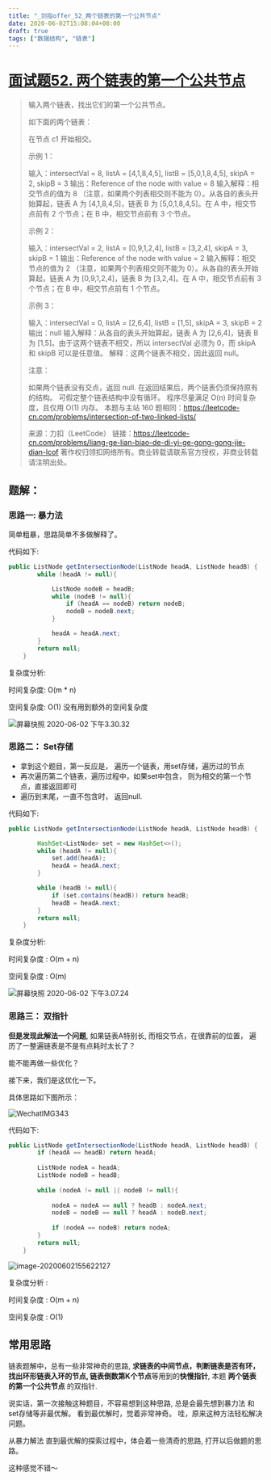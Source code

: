 ```yaml
---
title: "_剑指offer_52_两个链表的第一个公共节点"
date: 2020-06-02T15:08:04+08:00
draft: true
tags: ["数据结构", "链表"]
---
```


# [面试题52. 两个链表的第一个公共节点](https://leetcode-cn.com/problems/liang-ge-lian-biao-de-di-yi-ge-gong-gong-jie-dian-lcof/)

> 输入两个链表，找出它们的第一个公共节点。
>
> 如下面的两个链表：
>
> 
>
> 在节点 c1 开始相交。
>
>  
>
> 示例 1：
>
> 
>
> 输入：intersectVal = 8, listA = [4,1,8,4,5], listB = [5,0,1,8,4,5], skipA = 2, skipB = 3
> 输出：Reference of the node with value = 8
> 输入解释：相交节点的值为 8 （注意，如果两个列表相交则不能为 0）。从各自的表头开始算起，链表 A 为 [4,1,8,4,5]，链表 B 为 [5,0,1,8,4,5]。在 A 中，相交节点前有 2 个节点；在 B 中，相交节点前有 3 个节点。
>
>
> 示例 2：
>
> 
>
> 输入：intersectVal = 2, listA = [0,9,1,2,4], listB = [3,2,4], skipA = 3, skipB = 1
> 输出：Reference of the node with value = 2
> 输入解释：相交节点的值为 2 （注意，如果两个列表相交则不能为 0）。从各自的表头开始算起，链表 A 为 [0,9,1,2,4]，链表 B 为 [3,2,4]。在 A 中，相交节点前有 3 个节点；在 B 中，相交节点前有 1 个节点。
>
>
> 示例 3：
>
> 
>
> 输入：intersectVal = 0, listA = [2,6,4], listB = [1,5], skipA = 3, skipB = 2
> 输出：null
> 输入解释：从各自的表头开始算起，链表 A 为 [2,6,4]，链表 B 为 [1,5]。由于这两个链表不相交，所以 intersectVal 必须为 0，而 skipA 和 skipB 可以是任意值。
> 解释：这两个链表不相交，因此返回 null。
>
>
> 注意：
>
> 如果两个链表没有交点，返回 null.
> 在返回结果后，两个链表仍须保持原有的结构。
> 可假定整个链表结构中没有循环。
> 程序尽量满足 O(n) 时间复杂度，且仅用 O(1) 内存。
> 本题与主站 160 题相同：https://leetcode-cn.com/problems/intersection-of-two-linked-lists/
>
> 来源：力扣（LeetCode）
> 链接：https://leetcode-cn.com/problems/liang-ge-lian-biao-de-di-yi-ge-gong-gong-jie-dian-lcof
> 著作权归领扣网络所有。商业转载请联系官方授权，非商业转载请注明出处。

## 题解：

### 思路一: 暴力法

简单粗暴，思路简单不多做解释了。

代码如下: 

```java
public ListNode getIntersectionNode(ListNode headA, ListNode headB) {
        while (headA != null){

            ListNode nodeB = headB;
            while (nodeB != null){
                if (headA == nodeB) return nodeB;
                nodeB = nodeB.next;
            }

            headA = headA.next;
        }
        return null;
    }
```

复杂度分析: 

时间复杂度: O(m * n) 

空间复杂度: O(1) 没有用到额外的空间复杂度

![屏幕快照 2020-06-02 下午3.30.32](https://tva1.sinaimg.cn/large/007S8ZIlly1gfdzd81rk1j30o006kdgm.jpg)



### 思路二： Set存储

- 拿到这个题目，第一反应是， 遍历一个链表，用set存储，遍历过的节点
- 再次遍历第二个链表，遍历过程中，如果set中包含， 则为相交的第一个节点，直接返回即可
- 遍历到末尾，一直不包含时， 返回null.

代码如下:

```java
public ListNode getIntersectionNode(ListNode headA, ListNode headB) {

        HashSet<ListNode> set = new HashSet<>();
        while (headA != null){
            set.add(headA);
            headA = headA.next;
        }

        while (headB != null){
            if (set.contains(headB)) return headB;
            headB = headA.next;
        }
        return null;
    }
```

复杂度分析:

时间复杂度 : O(m + n)

空间复杂度 : O(m)

![屏幕快照 2020-06-02 下午3.07.24](https://tva1.sinaimg.cn/large/007S8ZIlly1gfdz5ihyxpj30ns062gmc.jpg)



### 思路三： 双指针

**但是发现此解法一个问题**, 如果链表A特别长, 而相交节点，在很靠前的位置， 遍历了一整遍链表是不是有点耗时太长了？

能不能再做一些优化？

接下来，我们是这优化一下。

具体思路如下图所示：

![WechatIMG343](https://tva1.sinaimg.cn/large/007S8ZIlly1gfdzun5i5kj30u0199gqi.jpg)

代码如下:

```java
public ListNode getIntersectionNode(ListNode headA, ListNode headB) {
        if (headA == headB) return headA;
        
        ListNode nodeA = headA;
        ListNode nodeB = headB;
        
        while (nodeA != null || nodeB != null){
            
            nodeA = nodeA == null ? headB : nodeA.next;
            nodeB = nodeB == null ? headA : nodeB.next;
            
            if (nodeA == nodeB) return nodeA;
        }
        return null;
    }
```

![image-20200602155622127](https://tva1.sinaimg.cn/large/007S8ZIlly1gfe00wpbwqj30n206aaas.jpg)

复杂度分析 :

时间复杂度 : O(m + n)

空间复杂度 : O(1)



## 常用思路

链表题解中，总有一些非常神奇的思路, **求链表的中间节点，判断链表是否有环，找出环形链表入环的节点, 链表倒数第K个节点**等用到的**快慢指针**, 本题 **两个链表的第一个公共节点** 的双指针.

说实话，第一次接触这种题目，不容易想到这种思路, 总是会最先想到暴力法 和 set存储等非最优解。 看到最优解时，觉着非常神奇。 哇，原来这种方法轻松解决问题。

从暴力解法 直到最优解的探索过程中，体会着一些清奇的思路, 打开以后做题的思路。

这种感觉不错～